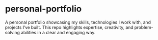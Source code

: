 # personal-portfolio
A personal portfolio showcasing my skills, technologies I work with, and projects I’ve built. This repo highlights expertise, creativity, and problem-solving abilities in a clear and engaging way.
